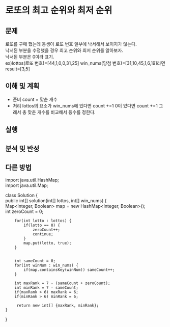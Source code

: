 # 로또의 최고 순위와 최저 순위

## 문제
로또를 구매 했는데 동생이 로또 번호 일부에 낙서해서 보이지가 않는다.  
낙서된 부분을 수정했을 경우 최고 순위와 최저 순위를 알아보자.  
낙서된 부분은 0이라 표기.  
ex)lottos(로또 번호)=[44,1,0,0,31,25] win_nums(당첨 번호)=[31,10,45,1,6,19]라면  
result=[3,5]

## 이해 및 계획
- 준비
  count = 맞춘 개수
- 처리
lottos의 요소가 win_nums에 있다면 count +=1 
0이 있다면 count +=1
그래서 총 맞춘 개수를 비교해서 등수를 정한다.
## 실행

## 분석 및 반성



## 다른 방법
import java.util.HashMap;  
import java.util.Map;  

class Solution {  
public int[] solution(int[] lottos, int[] win_nums) {  
Map<Integer, Boolean> map = new HashMap<Integer, Boolean>();  
int zeroCount = 0;  
  
        for(int lotto : lottos) {  
            if(lotto == 0) {  
                zeroCount++; 
                continue;  
            }  
            map.put(lotto, true);  
        }  


        int sameCount = 0;  
        for(int winNum : win_nums) {  
            if(map.containsKey(winNum)) sameCount++;  
        }  
  
        int maxRank = 7 - (sameCount + zeroCount);  
        int minRank = 7 - sameCount;  
        if(maxRank > 6) maxRank = 6;  
        if(minRank > 6) minRank = 6;  
  
         return new int[] {maxRank, minRank};  
    }  
}  
